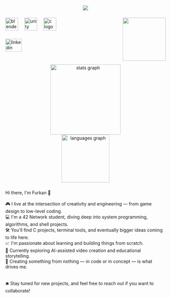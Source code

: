 <div align="center">
  <img src="https://profile-counter.glitch.me/FurkanTheNazim/count.svg?"  />
</div>

###

<img align="right" height="135" src="https://media.giphy.com/media/v1.Y2lkPTc5MGI3NjExa2RvY2E0eGllNjhjbjR6Zmx2a2xzMnc5YnAwajRrOXN4cXhuYWVxcyZlcD12MV9naWZzX3NlYXJjaCZjdD1n/JqmupuTVZYaQX5s094/giphy.gif"  />

###

<div align="left">
  <img src="https://cdn.jsdelivr.net/gh/devicons/devicon/icons/blender/blender-original.svg" height="40" alt="blender logo"  />
  <img width="12" />
  <img src="https://cdn.simpleicons.org/unity/FFFFFF" height="40" alt="unity logo"  />
  <img width="12" />
  <img src="https://cdn.simpleicons.org/c/A8B9CC" height="40" alt="c logo"  />
</div>

###

<div align="left">
  <a href="https://www.linkedin.com/in/furkan-m-09034520a/" target="_blank">
    <img src="https://raw.githubusercontent.com/maurodesouza/profile-readme-generator/master/src/assets/icons/social/linkedin/default.svg" width="52" height="40" alt="linkedin logo"  />
  </a>
</div>

###

<br clear="both">

<div align="center">
  <img src="https://github-readme-stats.vercel.app/api?username=FurkanTheNazim&hide_title=false&hide_rank=false&show_icons=true&include_all_commits=true&count_private=true&disable_animations=false&theme=tokyonight&locale=en&hide_border=false&order=1" height="220" alt="stats graph" /> <br>
  <img src="https://github-readme-stats.vercel.app/api/top-langs?username=FurkanTheNazim&locale=en&hide_title=true&layout=compact&card_width=320&langs_count=5&theme=tokyonight&hide_border=false&order=2" height="150" alt="languages graph"  />
</div>

###

<p align="left">Hi there, I'm Furkan 👋<br><br>🎮 I live at the intersection of creativity and engineering — from game design to low-level coding.  <br>💻 I'm a 42 Network student, diving deep into system programming, algorithms, and shell projects.  <br>🛠️ You'll find C projects, terminal tools, and eventually bigger ideas coming to life here.  <br>📈 I'm passionate about learning and building things from scratch.  <br>🌱 Currently exploring AI-assisted video creation and educational storytelling.  <br>🧠 Creating something from nothing — in code or in concept — is what drives me.<br><br><br>🛎️ Stay tuned for new projects, and feel free to reach out if you want to collaborate!</p>

###
